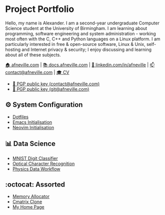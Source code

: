 # Project Portfolio

Hello, my name is Alexander. I am a second-year undergraduate Computer Science student at the University of Birmingham. I am learning about programming, software engineering and system administration - working most often with the C, C++ and Python languages on a Linux platform. I am particularly interested in free & open-source software, Linux & Unix, self-hosting and Internet privacy & security; I enjoy discussing and learning about all of these subjects. 

[:house: afneville.com](https://afneville.com) |
[:books: docs.afneville.com](https://docs.afneville.com) |
[:bust_in_silhouette: linkedin.com/in/afneville](https://www.linkedin.com/in/afneville/) |
[:mailbox: contact@afneville.com](mailto:contact@afneville.com) |
[:mortar_board: CV](https://afneville.com/res/alexander-neville-CV-public.pdf)

- [:key: PGP public key (contact@afneville.com)](https://keys.openpgp.org/vks/v1/by-fingerprint/BB302E2E1E8460173DD869A0E584CD0E64E26B84)
- [:key: PGP public key (git@afneville.com)](https://keys.openpgp.org/vks/v1/by-fingerprint/5327548E8A384B0036410BDF262E0CE9C78FD949)

## :gear: System Configuration

- [Dotfiles](https://github.com/afneville/dotfiles)
- [Emacs Initialisation](https://github.com/afneville/emacs-config)
- [Neovim Initialisation](https://github.com/afneville/nvim-config)

## :bar_chart: Data Science

- [MNIST Digit Classifier](https://github.com/afneville/MNIST_solver)
- [Optical Character Recognition](https://github.com/afneville/OCR)
- [Physics Data Workflow](https://github.com/afneville/physics)

## :octocat: Assorted

- [Memory Allocator](https://github.com/afneville/memory_allocator)
- [Cmatrix Clone](https://github.com/afneville/cmatrix)
- [My Home Page](https://github.com/afneville/website)
